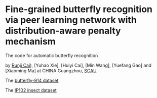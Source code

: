 # Fine-grained butterfly recognition via peer learning network with distribution-aware penalty mechanism
 The code for automatic butterfly recognition
 
 by [Runji Cai](https://github.com/carajosaj)), [Yuhao Xie], [Huiyi Cai], [Min Wang], [Yuefang Gao] and [Xiaoming Ma] at CHINA Guangzhou, [SCAU](https://www.scau.edu.cn/)

The [butterfly-914 dataset](https://drive.google.com/file/d/1Q7Q1WA6iJ_D-4TRJMplRXZwNbtCFwk1N/view?usp=sharing)

The [IP102 insect dataset](https://github.com/xpwu95/IP102.)
